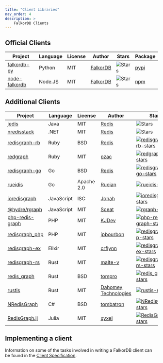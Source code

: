 ```yaml
---
title: "Client Libraries"
nav_order: 4
description: >
    FalkorDB Clients
---
```


## Official Clients

| Project                                                   | Language   | License    | Author                                      | Stars                                           | Package                                  |
| --------------------------------------------------------- | ---------- | ---------- | ------------------------------------------- | ----------------------------------------------- | ---------------------------------------- |
| [falkordb-py][falkordb-py-url]                            | Python     | MIT        | [FalkorDB][falkordb-url]                    | ![Stars][falkordb-py-stars]                     | [pypi][falkordb-py-package]              ||
| [node-falkordb][node-falkordb-url]                        | Node.JS    | MIT        | [FalkorDB][falkordb-url]                    | ![Stars][node-falkordb-stars]                   | [npm][node-falkordb-package]             ||

## Additional Clients

| Project                                                   | Language   | License    | Author                                      | Stars                                           | Package                                  |
| --------------------------------------------------------- | ---------- | ---------- | ------------------------------------------- | ----------------------------------------------- | ---------------------------------------- |
| [jedis][jedis-url]                                        | Java       | MIT        | [Redis][redis-url]                          | ![Stars][jedis-stars]                           | [Maven][jedis-package]                   ||
| [nredisstack][nredisstack-url]                            | .NET       | MIT        | [Redis][redis-url]                          | ![Stars][nredisstack-stars]                     | [nuget][nredisstack-package]             ||
| [redisgraph-rb][redisgraph-rb-url]                        | Ruby       | BSD        | [Redis][redisgraph-rb-author]               | [![redisgraph-rb-stars]][redisgraph-rb-url]     | [GitHub][redisgraph-rb-url]              ||
| [redgraph][redgraph-url]                                  | Ruby       | MIT        | [pzac][redgraph-author]                     | [![redgraph-stars]][redgraph-url]               | [GitHub][redgraph-url]                   ||
| [redisgraph-go][redisgraph-go-url]                        | Go         | BSD        | [Redis][redisgraph-go-author]               | [![redisgraph-go-stars]][redisgraph-go-url]     | [GitHub][redisgraph-go-url]              ||
| [rueidis][rueidis-url]                                    | Go         | Apache 2.0 | [Rueian][rueidis-author]                    | [![rueidis-stars]][rueidis-url]                 | [GitHub][rueidis-url]                    ||
| [ioredisgraph][ioredisgraph-url]                          | JavaScript | ISC        | [Jonah][ioredisgraph-author]                | [![ioredisgraph-stars]][ioredisgraph-url]       | [GitHub][ioredisgraph-url]               ||
| [@hydre/rgraph][rgraph-url]                               | JavaScript | MIT        | [Sceat][rgraph-author]                      | [![rgraph-stars]][rgraph-url]                   | [GitHub][rgraph-url]                     ||
| [php-redis-graph][php-redis-graph-url]                    | PHP        | MIT        | [KJDev][php-redis-graph-author]             | [![php-redis-graph-stars]][php-redis-graph-url] | [GitHub][php-redis-graph-url]            ||
| [redisgraph_php][redisgraph_php-url]                      | PHP        | MIT        | [jpbourbon][redisgraph_php-author]          | [![redisgraph_php-stars]][redisgraph_php-url]   | [GitHub][redisgraph_php-url]             ||
| [redisgraph-ex][redisgraph-ex-url]                        | Elixir     | MIT        | [crflynn][redisgraph-ex-author]             | [![redisgraph-ex-stars]][redisgraph-ex-url]     | [GitHub][redisgraph-ex-url]              ||
| [redisgraph-rs][redisgraph-rs-url]                        | Rust       | MIT        | [malte-v][redisgraph-rs-author]             | [![redisgraph-rs-stars]][redisgraph-rs-url]     | [GitHub][redisgraph-rs-url]              ||
| [redis_graph][redis_graph-url]                            | Rust       | BSD        | [tompro][redis_graph-author]                | [![redis_graph-stars]][redis_graph-url]         | [GitHub][redis_graph-url]                ||
| [rustis][rustis-url]                                      | Rust       | MIT        | [Dahomey Technologies][rustis-author]       | [![rustis-stars]][rustis-url]                   | [Crate](https://crates.io/crates/rustis) ||
| [NRedisGraph][NRedisGraph-url]                            | C#         | BSD        | [tombatron][NRedisGraph-author]             | [![NRedisGraph-stars]][NRedisGraph-url]         | [GitHub][NRedisGraph-url]                ||
| [RedisGraph.jl][RedisGraph.jl-url]                        | Julia      | MIT        | [xyxel][RedisGraph.jl-author]               | [![RedisGraph.jl-stars]][RedisGraph.jl-url]     | [GitHub][RedisGraph.jl-url]              ||

[redis-url]: https://redis.com
[falkordb-url]: https://www.falkordb.com

[falkordb-py-url]: https://github.com/falkordb/falkordb-py
[falkordb-py-stars]: https://img.shields.io/github/stars/falkordb/falkordb-py.svg?style=social&amp;label=Star&amp;maxAge=2592000
[falkordb-py-package]: https://pypi.python.org/pypi/falkordb

[jedis-url]: https://github.com/redis/jedis
[jedis-stars]: https://img.shields.io/github/stars/redis/jedis.svg?style=social&amp;label=Star&amp;maxAge=2592000
[Jedis-package]: https://search.maven.org/artifact/redis.clients/jedis

[nredisstack-url]: https://github.com/redis/nredisstack
[nredisstack-stars]: https://img.shields.io/github/stars/redis/nredisstack.svg?style=social&amp;label=Star&amp;maxAge=2592000
[nredisstack-package]: https://www.nuget.org/packages/nredisstack/

[node-redis-url]: https://github.com/redis/node-redis
[node-redis-stars]: https://img.shields.io/github/stars/redis/node-redis.svg?style=social&amp;label=Star&amp;maxAge=2592000
[node-redis-package]: https://www.npmjs.com/package/redis

[node-falkordb-url]: https://github.com/falkordb/node-falkordb
[node-falkordb-stars]: https://img.shields.io/github/stars/falkordb/node-falkordb.svg?style=social&amp;label=Star&amp;maxAge=2592000
[node-falkordb-package]: https://www.npmjs.com/package/falkordb

[redisgraph-rb-author]: https://redislabs.com
[redisgraph-rb-url]: https://github.com/RedisGraph/redisgraph-rb
[redisgraph-rb-stars]: https://img.shields.io/github/stars/RedisGraph/redisgraph-rb.svg?style=social&amp;label=Star&amp;maxAge=2592000

[redgraph-author]: https://github.com/pzac
[redgraph-url]: https://github.com/pzac/redgraph
[redgraph-stars]: https://img.shields.io/github/stars/pzac/redgraph.svg?style=social&amp;label=Star&amp;maxAge=2592000

[redisgraph-go-author]: https://redislabs.com
[redisgraph-go-url]: https://github.com/RedisGraph/redisgraph-go
[redisgraph-go-stars]: https://img.shields.io/github/stars/RedisGraph/redisgraph-go.svg?style=social&amp;label=Star&amp;maxAge=2592000

[rueidis-url]: https://github.com/rueian/rueidis
[rueidis-author]: https://github.com/rueian
[rueidis-stars]: https://img.shields.io/github/stars/rueian/rueidis.svg?style=social&amp;label=Star&amp;maxAge=2592000

[rgraph-author]: https://github.com/Sceat
[rgraph-url]: https://github.com/HydreIO/rgraph
[rgraph-stars]: https://img.shields.io/github/stars/HydreIO/rgraph.svg?style=social&amp;label=Star&amp;maxAge=2592000

[ioredisgraph-author]: https://github.com/Jonahss
[ioredisgraph-url]: https://github.com/Jonahss/ioredisgraph
[ioredisgraph-stars]: https://img.shields.io/github/stars/Jonahss/ioredisgraph.svg?style=social&amp;label=Star&amp;maxAge=2592000

[php-redis-graph-author]: https://github.com/kjdev
[php-redis-graph-url]: https://github.com/kjdev/php-redis-graph
[php-redis-graph-stars]: https://img.shields.io/github/stars/kjdev/php-redis-graph.svg?style=social&amp;label=Star&amp;maxAge=2592000

[redisgraph_php-author]: https://github.com/jpbourbon
[redisgraph_php-url]: https://github.com/jpbourbon/redisgraph_php
[redisgraph_php-stars]: https://img.shields.io/github/stars/jpbourbon/redisgraph_php.svg?style=social&amp;label=Star&amp;maxAge=2592000

[redisgraph-ex-author]: https://github.com/crflynn
[redisgraph-ex-url]: https://github.com/crflynn/redisgraph-ex
[redisgraph-ex-stars]: https://img.shields.io/github/stars/crflynn/redisgraph-ex.svg?style=social&amp;label=Star&amp;maxAge=2592000

[redisgraph-rs-author]: https://github.com/malte-v
[redisgraph-rs-url]: https://github.com/malte-v/redisgraph-rs
[redisgraph-rs-stars]: https://img.shields.io/github/stars/malte-v/redisgraph-rs.svg?style=social&amp;label=Star&amp;maxAge=2592000

[redis_graph-author]: https://github.com/tompro
[redis_graph-url]: https://github.com/tompro/redis_graph
[redis_graph-stars]: https://img.shields.io/github/stars/tompro/redis_graph.svg?style=social&amp;label=Star&amp;maxAge=2592000

[NRedisGraph-author]: https://github.com/tombatron
[NRedisGraph-url]: https://github.com/tombatron/NRedisGraph
[NRedisGraph-stars]: https://img.shields.io/github/stars/tombatron/NRedisGraph.svg?style=social&amp;label=Star&amp;maxAge=2592000

[RedisGraph.jl-author]: https://github.com/xyxel
[RedisGraph.jl-url]: https://github.com/xyxel/RedisGraph.jl
[RedisGraph.jl-stars]: https://img.shields.io/github/stars/xyxel/RedisGraph.jl.svg?style=social&amp;label=Star&amp;maxAge=2592000

[rustis-url]: https://github.com/dahomey-technologies/rustis
[rustis-author]: https://github.com/dahomey-technologies
[rustis-stars]: https://img.shields.io/github/stars/dahomey-technologies/rustis.svg?style=social&amp;label=Star&amp;maxAge=2592000

## Implementing a client

Information on some of the tasks involved in writing a FalkorDB client can be found in the [Client Specification](/design/client_spec).

